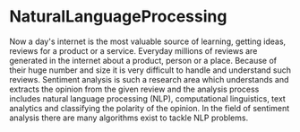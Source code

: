 # NaturalLanguageProcessing
Now a day's internet is the most valuable source of learning, getting ideas, reviews for a product or a service. Everyday millions of reviews are generated in the internet about a product, person or a place. Because of their huge number and size it is very difficult to handle and understand such reviews. Sentiment analysis is such a research area which understands and extracts the opinion from the given review and the analysis process includes natural language processing (NLP), computational linguistics, text analytics and classifying the polarity of the opinion. In the field of sentiment analysis there are many algorithms exist to tackle NLP problems.
